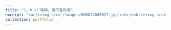 ```yaml
---
title: "(｡･∀･)ﾉﾞ嗨海，谁不喜欢海"
excerpt: "<br/><img src='/images/000024880027.jpg'><br/><br/><img src='/images/000024880034.jpg'><br/><br/><img src='/images/000024880031.jpg'><br/><br/><img src='/images/000024880009.jpg'>"
collection: portfolio
---
```


